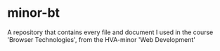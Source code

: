 # minor-bt
A repository that contains every file and document I used in the course 'Browser Technologies', from the HVA-minor 'Web Development'
